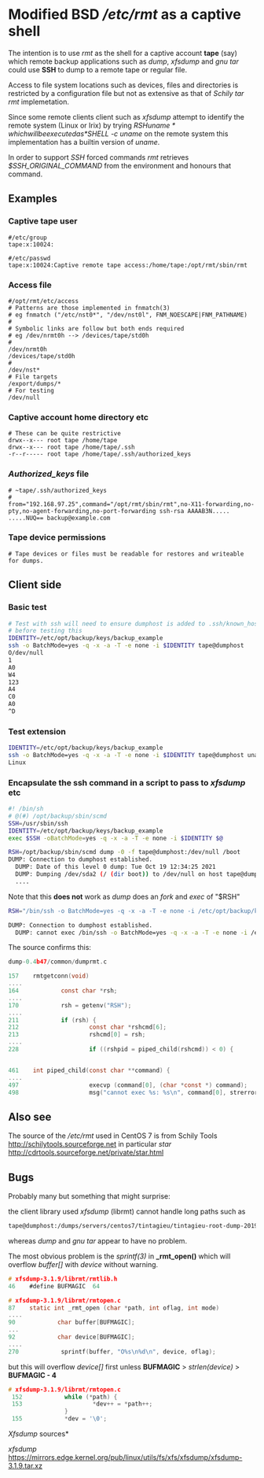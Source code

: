 

# Modified BSD */etc/rmt* as a captive shell

The intention is to use *rmt* as the shell for a captive account **tape** (say) which  remote backup applications such as *dump*, *xfsdump* and *gnu tar* could use **SSH** to dump to a remote tape or regular file. 

Access to file system locations such as devices, files and directories is restricted by a configuration file but not as extensive as that of *Schily tar rmt* implemetation.

Since some remote clients client such as *xfsdump* attempt to identify the remote system (Linux or Irix)  by trying *$RSH uname* which will be executed as *$SHELL -c uname* on the remote system this implementation has a builtin version of *uname*. 

In order to support *SSH* forced commands *rmt* retrieves *$SSH_ORIGINAL_COMMAND*  from the environment and honours that command.

## Examples

### Captive __tape__ user

````
#/etc/group
tape:x:10024:

#/etc/passwd
tape:x:10024:Captive remote tape access:/home/tape:/opt/rmt/sbin/rmt
````

### Access file

````
#/opt/rmt/etc/access
# Patterns are those implemented in fnmatch(3)
# eg fnmatch ("/etc/nst0*", "/dev/nst0l", FNM_NOESCAPE|FNM_PATHNAME)
#
# Symbolic links are follow but both ends required
# eg /dev/nrmt0h --> /devices/tape/std0h
#
/dev/nrmt0h
/devices/tape/std0h
# 
/dev/nst*
# File targets
/export/dumps/*
# For testing
/dev/null
````

### Captive account home directory etc

````
# These can be quite restrictive
drwx--x--- root tape /home/tape
drwx--x--- root tape /home/tape/.ssh
-r--r----- root tape /home/tape/.ssh/authorized_keys
````

### *Authorized_keys* file

````
# ~tape/.ssh/authorized_keys
# 
from="192.168.97.25",command="/opt/rmt/sbin/rmt",no-X11-forwarding,no-pty,no-agent-forwarding,no-port-forwarding ssh-rsa AAAAB3N.....
.....NUQ== backup@example.com
````

### Tape device permissions

````
# Tape devices or files must be readable for restores and writeable for dumps.
````

## Client side

### Basic test 

````bash
# Test with ssh will need to ensure dumphost is added to .ssh/known_hosts
# before testing this
IDENTITY=/etc/opt/backup/keys/backup_example
ssh -o BatchMode=yes -q -x -a -T -e none -i $IDENTITY tape@dumphost
O/dev/null
1
A0
W4
123
A4
C0
A0
^D
````

### Test extension

````bash
IDENTITY=/etc/opt/backup/keys/backup_example
ssh -o BatchMode=yes -q -x -a -T -e none -i $IDENTITY tape@dumphost uname
Linux
````

### Encapsulate the ssh command in a script to pass to *xfsdump* etc

````bash
#! /bin/sh
# @(#) /opt/backup/sbin/scmd
SSH=/usr/sbin/ssh
IDENTITY=/etc/opt/backup/keys/backup_example
exec $SSH -oBatchMode=yes -q -x -a -T -e none -i $IDENTITY $@
````

````bash
RSH=/opt/backup/sbin/scmd dump -0 -f tape@dumphost:/dev/null /boot
DUMP: Connection to dumphost established.
  DUMP: Date of this level 0 dump: Tue Oct 19 12:34:25 2021
  DUMP: Dumping /dev/sda2 (/ (dir boot)) to /dev/null on host tape@dumphost
  ....
````

Note that this **does not** work as *dump* does an *fork* and *exec* of "$RSH" 

```bash
RSH="/bin/ssh -o BatchMode=yes -q -x -a -T -e none -i /etc/opt/backup/keys/backup_example" dump -0 -f tape@dumphost:/dev/null /boot

DUMP: Connection to dumphost established.
  DUMP: cannot exec /bin/ssh -o BatchMode=yes -q -x -a -T -e none -i /etc/opt/backup/keys/backup_example: No such file or directory
```

The source confirms this:

```` c
dump-0.4b47/common/dumprmt.c

157    rmtgetconn(void)
....
164            const char *rsh;
....
170            rsh = getenv("RSH");
....
211            if (rsh) {
212                    const char *rshcmd[6];
213                    rshcmd[0] = rsh;
....
228                    if ((rshpid = piped_child(rshcmd)) < 0) {


461    int piped_child(const char **command) {
....
497                    execvp (command[0], (char *const *) command);
498                    msg("cannot exec %s: %s\n", command[0], strerror(errno));

````

## Also see
The source of the */etc/rmt*  used in CentOS 7 is from Schily Tools <http://schilytools.sourceforge.net> in particular *star* <http://cdrtools.sourceforge.net/private/star.html>

## Bugs

Probably many but something that might surprise:

the client library used *xfsdump*  (librmt) cannot handle long paths such as 

````bash
tape@dumphost:/dumps/servers/centos7/tintagieu/tintagieu-root-dump-2019-07-01_23:07:34.dump
````

whereas *dump* and *gnu tar* appear to have no problem.

The most obvious problem is the *sprintf(3)* in **_rmt_open()** which will overflow *buffer[]* with *device* without warning.

````C
# xfsdump-3.1.9/librmt/rmtlib.h
46    #define BUFMAGIC	64

# xfsdump-3.1.9/librmt/rmtopen.c
87    static int _rmt_open (char *path, int oflag, int mode)
....
90            char buffer[BUFMAGIC];
...
92            char device[BUFMAGIC];
....
270            sprintf(buffer, "O%s\n%d\n", device, oflag);
````

but this will overflow *device[]* first unless **BUFMAGIC** &gt; *strlen(device)* &gt; **BUFMAGIC - 4**

````C
# xfsdump-3.1.9/librmt/rmtopen.c
 152            while (*path) {
 153                    *dev++ = *path++;
                }
 155            *dev = '\0';
````
*Xfsdump* sources*

*xfsdump* <https://mirrors.edge.kernel.org/pub/linux/utils/fs/xfs/xfsdump/xfsdump-3.1.9.tar.xz>

